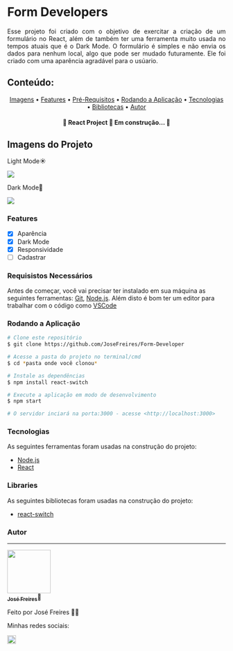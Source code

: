 # Form Developers

<p align="justify">Esse projeto foi criado com o objetivo de exercitar a criação de um formulário no React, além de também ter uma
ferramenta muito usada no tempos atuais que é o Dark Mode. O formulário é simples e não envia os dados para nenhum local, 
algo que pode ser mudado futuramente. Ele foi criado com uma aparência agradável para o usúario.</p>

## Conteúdo:

<p align="center">
 <a href="#imagens-do-projeto">Imagens</a> •
 <a href="#features">Features</a> •
 <a href="#requisistos-necessários">Pré-Requisitos</a> •
 <a href="#rodando-a-aplicação">Rodando a Aplicação</a> •
 <a href="#tecnologias">Tecnologias</a> • 
 <a href="#libraries">Bibliotecas</a> • 
 <a href="#autor">Autor</a>
</p>

<h4 align="center"> 
	🚧  React Project 🚀 Em construção...  🚧
</h4>

## Imagens do Projeto

<p>Light Mode☀️</p>
<img src="https://user-images.githubusercontent.com/88195769/179406015-4a39afdf-8bf3-4a15-92c4-169d40fdd2e3.png" />
<p>Dark Mode🌙</p>
<img src="https://user-images.githubusercontent.com/88195769/179406454-742da62d-87ab-472d-8877-78f3f970b314.png" />

### Features

- [x] Aparência
- [x] Dark Mode
- [x] Responsividade
- [ ] Cadastrar

### Requisistos Necessários

Antes de começar, você vai precisar ter instalado em sua máquina as seguintes ferramentas:
[Git](https://git-scm.com), [Node.js](https://nodejs.org/en/). 
Além disto é bom ter um editor para trabalhar com o código como [VSCode](https://code.visualstudio.com/)

### Rodando a Aplicação

```bash
# Clone este repositório
$ git clone https://github.com/JoseFreires/Form-Developer

# Acesse a pasta do projeto no terminal/cmd
$ cd *pasta onde você clonou*

# Instale as dependências
$ npm install react-switch

# Execute a aplicação em modo de desenvolvimento
$ npm start

# O servidor inciará na porta:3000 - acesse <http://localhost:3000>
```

### Tecnologias

As seguintes ferramentas foram usadas na construção do projeto:

- [Node.js](https://nodejs.org/en/)
- [React](https://pt-br.reactjs.org/)

### Libraries

As seguintes bibliotecas foram usadas na construção do projeto:

- [react-switch](https://www.npmjs.com/package/react-switch)


### Autor
---

<a href="https://github.com/JoseFreires">
 <img src="https://avatars.githubusercontent.com/u/88195769?v=4" width="100px;" alt=""/>
 <br />
 <sub><b>José Freires</b></sub></a>🦊
</a>


Feito por José Freires 🦊🦊 

Minhas redes sociais:

<a href="https://www.linkedin.com/in/josé-guilherme-silva-freires-27b778227" type="_blank">
	<img style="width: 20px;
	cursor: pointer;" src="https://cdn-icons.flaticon.com/png/512/3536/premium/3536505.png?token=exp=1658073236~hmac=f40313435491c07d739bb205950cf6d4" />
</a>
